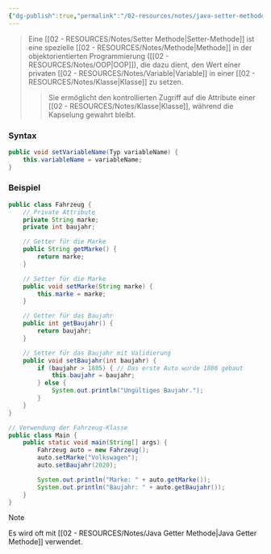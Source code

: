 ```yaml
---
{"dg-publish":true,"permalink":"/02-resources/notes/java-setter-methode/","tags":["code/java","code/OOP"],"noteIcon":"","updated":"2024-10-28T11:07:50.000+01:00"}
---
```


>Eine [[02 - RESOURCES/Notes/Setter Methode\|Setter-Methode]] ist eine spezielle [[02 - RESOURCES/Notes/Methode\|Methode]] in der objektorientierten Programmierung ([[02 - RESOURCES/Notes/OOP\|OOP]]), die dazu dient, den Wert einer privaten [[02 - RESOURCES/Notes/Variable\|Variable]] in einer [[02 - RESOURCES/Notes/Klasse\|Klasse]] zu setzen.
>> Sie ermöglicht den kontrollierten Zugriff auf die Attribute einer [[02 - RESOURCES/Notes/Klasse\|Klasse]], während die Kapselung gewahrt bleibt.

### Syntax
```java
public void setVariableName(Typ variableName) {
    this.variableName = variableName;
}
```

### Beispiel
```java
public class Fahrzeug {
    // Private Attribute
    private String marke;
    private int baujahr;

    // Getter für die Marke
    public String getMarke() {
        return marke;
    }

    // Setter für die Marke
    public void setMarke(String marke) {
        this.marke = marke;
    }

    // Getter für das Baujahr
    public int getBaujahr() {
        return baujahr;
    }

    // Setter für das Baujahr mit Validierung
    public void setBaujahr(int baujahr) {
        if (baujahr > 1885) { // Das erste Auto wurde 1886 gebaut
            this.baujahr = baujahr;
        } else {
            System.out.println("Ungültiges Baujahr.");
        }
    }
}

// Verwendung der Fahrzeug-Klasse
public class Main {
    public static void main(String[] args) {
        Fahrzeug auto = new Fahrzeug();
        auto.setMarke("Volkswagen");
        auto.setBaujahr(2020);

        System.out.println("Marke: " + auto.getMarke());
        System.out.println("Baujahr: " + auto.getBaujahr());
    }
}
```


>[!note] 
>Es wird oft mit [[02 - RESOURCES/Notes/Java Getter Methode\|Java Getter Methode]] verwendet.
